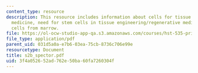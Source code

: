 ```yaml
---
content_type: resource
description: This resource includes information about cells for tissue engineering/regenerative
  medicine, need for stem cells in tissue engineering/regenerative medicine and stem
  cells from marrow.
file: https://ol-ocw-studio-app-qa.s3.amazonaws.com/courses/hst-535-principles-and-practice-of-tissue-engineering-fall-2004/3f4a052652ad762e50ba60fa7260304f_s2b_spector.pdf
file_type: application/pdf
parent_uid: 031d5a0a-e7b6-03ea-75cb-8736c706e99e
resourcetype: Document
title: s2b_spector.pdf
uid: 3f4a0526-52ad-762e-50ba-60fa7260304f
---
```

